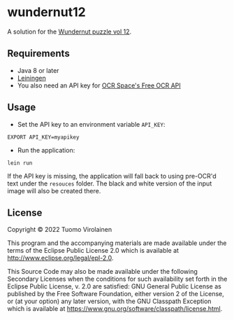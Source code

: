 # wundernut12

A solution for the [Wundernut puzzle vol 12](https://github.com/wunderdogsw/wundernut-vol12).

## Requirements

- Java 8 or later
- [Leiningen](https://leiningen.org/)
- You also need an API key for [OCR Space's Free OCR API](https://ocr.space/OCRAPI)

## Usage

- Set the API key to an environment variable `API_KEY`:

``` shell
EXPORT API_KEY=myapikey
```

- Run the application:

``` shell
lein run
```

If the API key is missing, the application will fall back to using pre-OCR'd text under the `resouces` folder. The black and white version of the input image will also be created there.

## License

Copyright © 2022 Tuomo Virolainen

This program and the accompanying materials are made available under the
terms of the Eclipse Public License 2.0 which is available at
http://www.eclipse.org/legal/epl-2.0.

This Source Code may also be made available under the following Secondary
Licenses when the conditions for such availability set forth in the Eclipse
Public License, v. 2.0 are satisfied: GNU General Public License as published by
the Free Software Foundation, either version 2 of the License, or (at your
option) any later version, with the GNU Classpath Exception which is available
at https://www.gnu.org/software/classpath/license.html.
